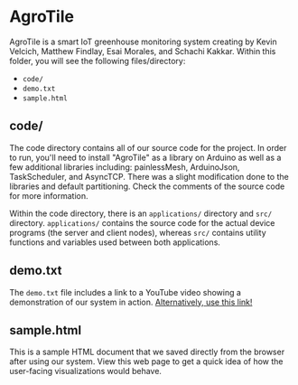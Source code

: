 # AgroTile

AgroTile is a smart IoT greenhouse monitoring system creating by Kevin Velcich, Matthew Findlay, Esai Morales, and Schachi Kakkar.
Within this folder, you will see the following files/directory:
  - `code/`
  - `demo.txt`
  - `sample.html`

## code/

The code directory contains all of our source code for the project. In order to run, you'll need to install "AgroTile" as a library on Arduino as well as a few additional libraries including: painlessMesh, ArduinoJson, TaskScheduler, and AsyncTCP. There was a slight modification done to the libraries and default partitioning. Check the comments of the source code for more information.

Within the code directory, there is an `applications/` directory and `src/` directory. `applications/` contains the source code for the actual device programs (the server and client nodes), whereas `src/` contains utility functions and variables used between both applications.

## demo.txt

The `demo.txt` file includes a link to a YouTube video showing a demonstration of our system in action. [Alternatively, use this link!](https://www.youtube.com/watch?v=J6kQxO07WdI)

## sample.html

This is a sample HTML document that we saved directly from the browser after using our system. View this web page to get a quick idea of how the user-facing visualizations would behave.

